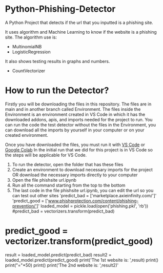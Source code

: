 # Python-Phishing-Detector
A Python Project that detects if the url that you inputted is a phishing site.

It uses algorithm and Machine Learning to know if the website is a phishing site.
The algorithm use is:
- MultinomialNB
- LogisticRegression

It also shows testing results in graphs and numbers.
- CountVectorizer

# How to run the Detector?
Firstly you will be downloading the files in this repository. The files are in main and in another branch called Environment.
The files inside the Environment is an environment created in VS Code in which it has the downloaded addons, apis, and imports
needed for the project to run. You can run the code the test detector without the files in the Environment, you can download
all the imports by yourself in your computer or on your created environment.

Once you have downloaded the files, you must run it with [VS Code](https://code.visualstudio.com/) or [Google Colab](https://colab.google/)
In the initial run that we did for this project is in VS Code so the steps will be applicable for VS Code.
1. To run the detector, open the folder that has these files
2. Create an environment to download necessary imports for the project OR download the necessary imports directly to your computer
3. Open the file phishsite url.ipynb
4. Run all the command starting from the top to the bottom
5. The last code in the file phishsite url.ipynb, you can edit the url so you can test out other sites
'predict_bad = ['marketplace.axieinfinity.com/']'
'predict_good = ['www.phishprotection.com/content/phishing-prevention/']'
loaded_model = pickle.load(open('phishing.pkl', 'rb'))
#predict_bad = vectorizers.transform(predict_bad)
# predict_good = vectorizer.transform(predict_good)
result = loaded_model.predict(predict_bad)
result2 = loaded_model.predict(predict_good)
print('The 1st website is: ',result)
print()
print("="*50)
print()
print('The 2nd website is: ',result2)'
